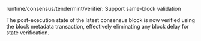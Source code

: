runtime/consensus/tendermint/verifier: Support same-block validation

The post-execution state of the latest consensus block is now verified
using the block metadata transaction, effectively eliminating any block
delay for state verification.
